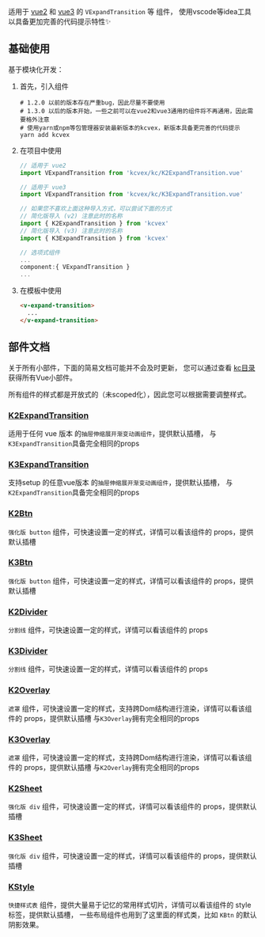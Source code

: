 适用于 [vue2](https://v2.vuejs.org/) 和 [vue3](https://vuejs.org/) 的 `VExpandTransition` 等 组件，
使用vscode等idea工具以具备更加完善的代码提示特性✨

## 基础使用

基于模块化开发：

   1. 首先，引入组件
      ```shell
      # 1.2.0 以前的版本存在严重bug，因此尽量不要使用
      # 1.3.0 以后的版本开始，一些之前可以在vue2和vue3通用的组件将不再通用，因此需要格外注意
      # 使用yarn或npm等包管理器安装最新版本的kcvex，新版本具备更完善的代码提示
      yarn add kcvex
      ```
   2. 在项目中使用   
      ```javascript
      // 适用于 vue2
      import VExpandTransition from 'kcvex/kc/K2ExpandTransition.vue'
      
      // 适用于 vue3
      import VExpandTransition from 'kcvex/kc/K3ExpandTransition.vue'
      
      // 如果您不喜欢上面这种导入方式，可以尝试下面的方式
      // 简化版导入 (v2) 注意此时的名称
      import { K2ExpandTransition } from 'kcvex'
      // 简化版导入 (v3) 注意此时的名称
      import { K3ExpandTransition } from 'kcvex'
      ```
      ```javascript
      // 选项式组件
      ...
      component:{ VExpandTransition }
      ...
      ```
   2. 在模板中使用
      ```html
      <v-expand-transition>
        ...
      </v-expand-transition>
      ```
      
## 部件文档

关于所有小部件，下面的简易文档可能并不会及时更新，
您可以通过查看 [kc目录](./kc/) 获得所有Vue小部件。

所有组件的样式都是开放式的（未scoped化），因此您可以根据需要调整样式。

### [K2ExpandTransition](./kc/K2ExpandTransition.vue)

适用于任何 vue 版本 的`抽屉伸缩展开渐变动画组件`，提供默认插槽，
与`K3ExpandTransition`具备完全相同的props

### [K3ExpandTransition](./kc/K3ExpandTransition.vue)

支持setup 的任意vue版本 的`抽屉伸缩展开渐变动画组件`，提供默认插槽，
与`K2ExpandTransition`具备完全相同的props

### [K2Btn](./kc/K2Btn.vue)

`强化版 button` 组件，可快速设置一定的样式，详情可以看该组件的 props，提供默认插槽

### [K3Btn](./kc/K3Btn.vue)

`强化版 button` 组件，可快速设置一定的样式，详情可以看该组件的 props，提供默认插槽

### [K2Divider](./kc/K2Divider.vue)

`分割线` 组件，可快速设置一定的样式，详情可以看该组件的 props

### [K3Divider](./kc/K3Divider.vue)

`分割线` 组件，可快速设置一定的样式，详情可以看该组件的 props

### [K2Overlay](./kc/K2Overlay.vue)

`遮罩` 组件，可快速设置一定的样式，支持跨Dom结构进行渲染，详情可以看该组件的 props，提供默认插槽
与`K3Overlay`拥有完全相同的props

### [K3Overlay](./kc/K3Overlay3.vue)

`遮罩` 组件，可快速设置一定的样式，支持跨Dom结构进行渲染，详情可以看该组件的 props，提供默认插槽
与`K2Overlay`拥有完全相同的props

### [K2Sheet](./kc/K2Sheet.vue)

`强化版 div` 组件，可快速设置一定的样式，详情可以看该组件的 props，提供默认插槽

### [K3Sheet](./kc/K3Sheet.vue)

`强化版 div` 组件，可快速设置一定的样式，详情可以看该组件的 props，提供默认插槽

### [KStyle](./kc/KStyle.vue)

`快捷样式表` 组件，提供大量易于记忆的常用样式切片，详情可以看该组件的 style 标签，提供默认插槽，
一些布局组件也用到了这里面的样式类，比如 `KBtn` 的默认阴影效果。
